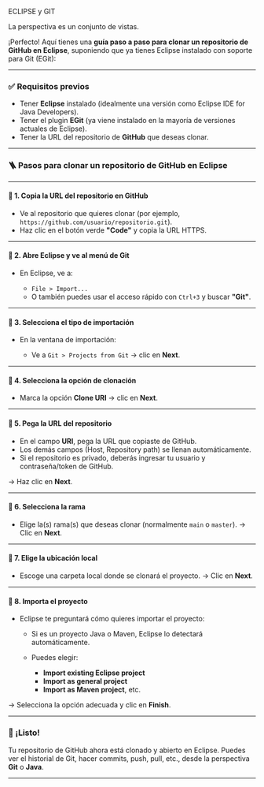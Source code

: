 ECLIPSE y GIT

La perspectiva es un conjunto de vistas.

¡Perfecto! Aquí tienes una **guía paso a paso para clonar un repositorio de GitHub en Eclipse**, suponiendo que ya tienes Eclipse instalado con soporte para Git (EGit):

---

### ✅ **Requisitos previos**

* Tener **Eclipse** instalado (idealmente una versión como Eclipse IDE for Java Developers).
* Tener el plugin **EGit** (ya viene instalado en la mayoría de versiones actuales de Eclipse).
* Tener la URL del repositorio de **GitHub** que deseas clonar.

---

### 🪜 **Pasos para clonar un repositorio de GitHub en Eclipse**

---

#### 🔹 1. Copia la URL del repositorio en GitHub

* Ve al repositorio que quieres clonar (por ejemplo, `https://github.com/usuario/repositorio.git`).
* Haz clic en el botón verde **"Code"** y copia la URL HTTPS.

---

#### 🔹 2. Abre Eclipse y ve al menú de Git

* En Eclipse, ve a:

  * `File > Import...`
  * O también puedes usar el acceso rápido con `Ctrl+3` y buscar **"Git"**.

---

#### 🔹 3. Selecciona el tipo de importación

* En la ventana de importación:

  * Ve a `Git > Projects from Git` → clic en **Next**.

---

#### 🔹 4. Selecciona la opción de clonación

* Marca la opción **Clone URI** → clic en **Next**.

---

#### 🔹 5. Pega la URL del repositorio

* En el campo **URI**, pega la URL que copiaste de GitHub.
* Los demás campos (Host, Repository path) se llenan automáticamente.
* Si el repositorio es privado, deberás ingresar tu usuario y contraseña/token de GitHub.

→ Haz clic en **Next**.

---

#### 🔹 6. Selecciona la rama

* Elige la(s) rama(s) que deseas clonar (normalmente `main` o `master`).
  → Clic en **Next**.

---

#### 🔹 7. Elige la ubicación local

* Escoge una carpeta local donde se clonará el proyecto.
  → Clic en **Next**.

---

#### 🔹 8. Importa el proyecto

* Eclipse te preguntará cómo quieres importar el proyecto:

  * Si es un proyecto Java o Maven, Eclipse lo detectará automáticamente.
  * Puedes elegir:

    * **Import existing Eclipse project**
    * **Import as general project**
    * **Import as Maven project**, etc.

→ Selecciona la opción adecuada y clic en **Finish**.

---

### 🧩 ¡Listo!

Tu repositorio de GitHub ahora está clonado y abierto en Eclipse. Puedes ver el historial de Git, hacer commits, push, pull, etc., desde la perspectiva **Git** o **Java**.

---



